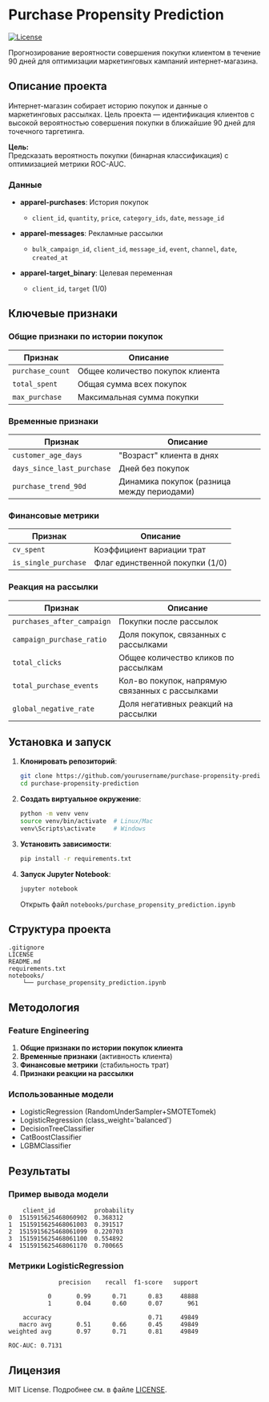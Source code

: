 # Purchase Propensity Prediction
[![License](https://img.shields.io/badge/License-MIT-green)](LICENSE)

Прогнозирование вероятности совершения покупки клиентом в течение 90 дней для оптимизации маркетинговых кампаний интернет-магазина.

## Описание проекта

Интернет-магазин собирает историю покупок и данные о маркетинговых рассылках. Цель проекта — идентификация клиентов с высокой вероятностью совершения покупки в ближайшие 90 дней для точечного таргетинга.

**Цель:**  
Предсказать вероятность покупки (бинарная классификация) с оптимизацией метрики ROC-AUC.

### Данные
- **apparel-purchases**: История покупок
  - `client_id`, `quantity`, `price`, `category_ids`, `date`, `message_id`
  
- **apparel-messages**: Рекламные рассылки
  - `bulk_campaign_id`, `client_id`, `message_id`, `event`, `channel`, `date`, `created_at`
  
- **apparel-target_binary**: Целевая переменная
  - `client_id`, `target` (1/0)

## Ключевые признаки

### Общие признаки по истории покупок
| Признак               | Описание                                  | 
|-----------------------|------------------------------------------|
| `purchase_count`      | Общее количество покупок клиента         |
| `total_spent`         | Общая сумма всех покупок                 |
| `max_purchase`        | Максимальная сумма покупки               |

### Временные признаки
| Признак                     | Описание                                    |
|-----------------------------|--------------------------------------------|
| `customer_age_days`         | "Возраст" клиента в днях                   |
| `days_since_last_purchase`  | Дней без покупок                           |
| `purchase_trend_90d`        | Динамика покупок (разница между периодами) |

### Финансовые метрики
| Признак               | Описание                                |
|-----------------------|----------------------------------------|
| `cv_spent`            | Коэффициент вариации трат              |
| `is_single_purchase`  | Флаг единственной покупки (1/0)        |

### Реакция на рассылки
| Признак                     | Описание                                           |
|-----------------------------|---------------------------------------------------|
| `purchases_after_campaign`  | Покупки после рассылок                            |
| `campaign_purchase_ratio`   | Доля покупок, связанных с рассылками              |
| `total_clicks`              | Общее количество кликов по рассылкам              |
| `total_purchase_events`     | Кол-во покупок, напрямую связанных с рассылками   |
| `global_negative_rate`      | Доля негативных реакций на рассылки            |

## Установка и запуск

1. **Клонировать репозиторий**:
   ```bash
   git clone https://github.com/yourusername/purchase-propensity-prediction.git
   cd purchase-propensity-prediction
   ```

2. **Создать виртуальное окружение**:
   ```bash
   python -m venv venv
   source venv/bin/activate  # Linux/Mac
   venv\Scripts\activate     # Windows
   ```

3. **Установить зависимости**:
   ```bash
   pip install -r requirements.txt
   ```

4. **Запуск Jupyter Notebook**:
   ```bash
   jupyter notebook
   ```
   Открыть файл `notebooks/purchase_propensity_prediction.ipynb`

## Структура проекта
```
.gitignore
LICENSE
README.md
requirements.txt
notebooks/
    └── purchase_propensity_prediction.ipynb
```

## Методология

### Feature Engineering
1. **Общие признаки по истории покупок клиента**
2. **Временные признаки** (активность клиента)
3. **Финансовые метрики** (стабильность трат)
4. **Признаки реакции на рассылки**

### Использованные модели
- LogisticRegression (RandomUnderSampler+SMOTETomek)
- LogisticRegression (class_weight='balanced')
- DecisionTreeClassifier
- CatBoostClassifier
- LGBMClassifier

## Результаты

### Пример вывода модели
```
    client_id	        probability
0  1515915625468060902	0.368312
1  1515915625468061003	0.391517
2  1515915625468061099	0.220703
3  1515915625468061100	0.554892
4  1515915625468061170	0.700665
```

### Метрики LogisticRegression
```
              precision    recall  f1-score   support

           0       0.99      0.71      0.83     48888
           1       0.04      0.60      0.07       961

    accuracy                           0.71     49849
   macro avg       0.51      0.66      0.45     49849
weighted avg       0.97      0.71      0.81     49849

ROC-AUC: 0.7131
```

## Лицензия
MIT License. Подробнее см. в файле [LICENSE](LICENSE).
